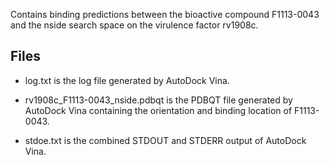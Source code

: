 Contains binding predictions between the bioactive compound F1113-0043 and the nside search space on the virulence factor rv1908c.

## Files

- log.txt is the log file generated by AutoDock Vina.

- rv1908c_F1113-0043_nside.pdbqt is the PDBQT file generated by AutoDock Vina containing the orientation and binding location of F1113-0043.

- stdoe.txt is the combined STDOUT and STDERR output of AutoDock Vina.

